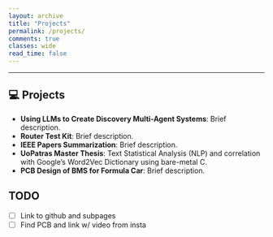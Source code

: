 ```yaml
---
layout: archive
title: "Projects"
permalink: /projects/
comments: true
classes: wide
read_time: false
---
```


---

## 💻 Projects

- **Using LLMs to Create Discovery Multi-Agent Systems**: Brief description.
- **Router Test Kit**: Brief description.
- **IEEE Papers Summarization**: Brief description.
- **UoPatras Master Thesis**: Text Statistical Analysis (NLP) and correlation with Google’s Word2Vec Dictionary using bare-metal C.
- **PCB Design of BMS for Formula Car**: Brief description.

## TODO

- [ ] Link to github and subpages
- [ ] Find PCB and link w/ video from insta
